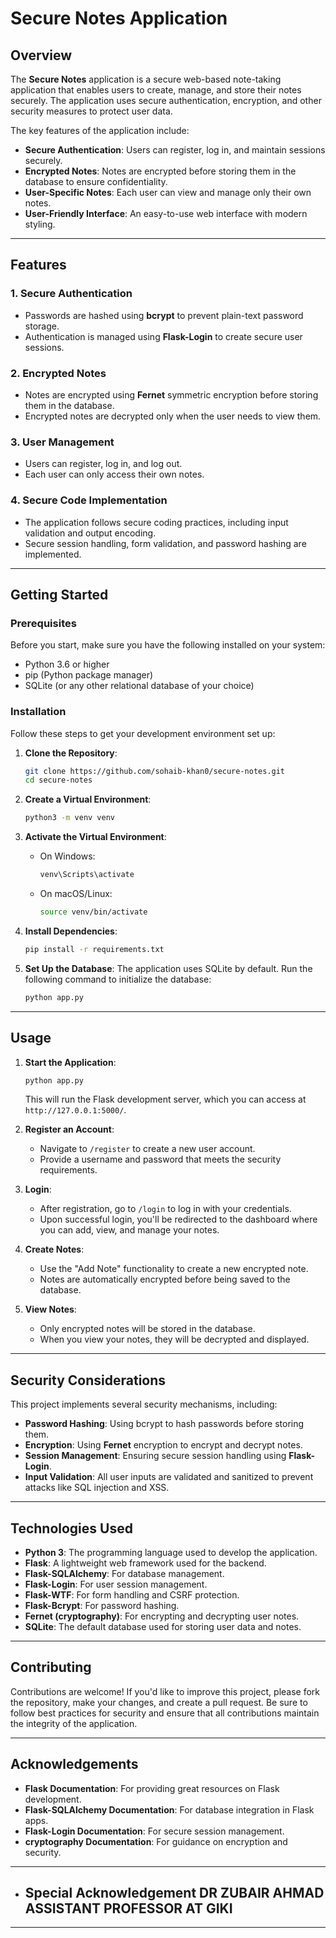 # Secure Notes Application

## Overview

The **Secure Notes** application is a secure web-based note-taking application that enables users to create, manage, and store their notes securely. The application uses secure authentication, encryption, and other security measures to protect user data. 

The key features of the application include:

- **Secure Authentication**: Users can register, log in, and maintain sessions securely.
- **Encrypted Notes**: Notes are encrypted before storing them in the database to ensure confidentiality.
- **User-Specific Notes**: Each user can view and manage only their own notes.
- **User-Friendly Interface**: An easy-to-use web interface with modern styling.

---

## Features

### **1. Secure Authentication**
- Passwords are hashed using **bcrypt** to prevent plain-text password storage.
- Authentication is managed using **Flask-Login** to create secure user sessions.
  
### **2. Encrypted Notes**
- Notes are encrypted using **Fernet** symmetric encryption before storing them in the database.
- Encrypted notes are decrypted only when the user needs to view them.

### **3. User Management**
- Users can register, log in, and log out.
- Each user can only access their own notes.

### **4. Secure Code Implementation**
- The application follows secure coding practices, including input validation and output encoding.
- Secure session handling, form validation, and password hashing are implemented.

---

## Getting Started

### Prerequisites

Before you start, make sure you have the following installed on your system:

- Python 3.6 or higher
- pip (Python package manager)
- SQLite (or any other relational database of your choice)

### Installation

Follow these steps to get your development environment set up:

1. **Clone the Repository**:
    ```bash
    git clone https://github.com/sohaib-khan0/secure-notes.git
    cd secure-notes
    ```

2. **Create a Virtual Environment**:
    ```bash
    python3 -m venv venv
    ```

3. **Activate the Virtual Environment**:
    - On Windows:
      ```bash
      venv\Scripts\activate
      ```
    - On macOS/Linux:
      ```bash
      source venv/bin/activate
      ```

4. **Install Dependencies**:
    ```bash
    pip install -r requirements.txt
    ```

5. **Set Up the Database**:
    The application uses SQLite by default. Run the following command to initialize the database:
    ```bash
    python app.py
    ```

---

## Usage

1. **Start the Application**:
   ```bash
   python app.py
   ```
   This will run the Flask development server, which you can access at `http://127.0.0.1:5000/`.

2. **Register an Account**:
   - Navigate to `/register` to create a new user account.
   - Provide a username and password that meets the security requirements.

3. **Login**:
   - After registration, go to `/login` to log in with your credentials.
   - Upon successful login, you'll be redirected to the dashboard where you can add, view, and manage your notes.

4. **Create Notes**:
   - Use the "Add Note" functionality to create a new encrypted note.
   - Notes are automatically encrypted before being saved to the database.

5. **View Notes**:
   - Only encrypted notes will be stored in the database.
   - When you view your notes, they will be decrypted and displayed.

---

## Security Considerations

This project implements several security mechanisms, including:

- **Password Hashing**: Using bcrypt to hash passwords before storing them.
- **Encryption**: Using **Fernet** encryption to encrypt and decrypt notes.
- **Session Management**: Ensuring secure session handling using **Flask-Login**.
- **Input Validation**: All user inputs are validated and sanitized to prevent attacks like SQL injection and XSS.

---

## Technologies Used

- **Python 3**: The programming language used to develop the application.
- **Flask**: A lightweight web framework used for the backend.
- **Flask-SQLAlchemy**: For database management.
- **Flask-Login**: For user session management.
- **Flask-WTF**: For form handling and CSRF protection.
- **Flask-Bcrypt**: For password hashing.
- **Fernet (cryptography)**: For encrypting and decrypting user notes.
- **SQLite**: The default database used for storing user data and notes.

---

## Contributing

Contributions are welcome! If you'd like to improve this project, please fork the repository, make your changes, and create a pull request. Be sure to follow best practices for security and ensure that all contributions maintain the integrity of the application.

---

## Acknowledgements

- **Flask Documentation**: For providing great resources on Flask development.
- **Flask-SQLAlchemy Documentation**: For database integration in Flask apps.
- **Flask-Login Documentation**: For secure session management.
- **cryptography Documentation**: For guidance on encryption and security.
  
---

- ## Special Acknowledgement DR ZUBAIR AHMAD ASSISTANT PROFESSOR AT GIKI 

---
